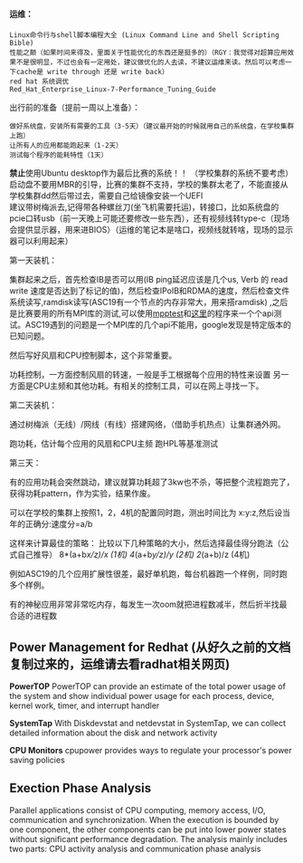 #### 运维：
    Linux命令行与shell脚本编程大全 (Linux Command Line and Shell Scripting Bible)
    性能之颠（如果时间来得及，里面关于性能优化的东西还是挺多的）（RGY：我觉得对超算应用效果不是很明显，不过也会有一定用处，建议做优化的人去读，不建议运维来读。然后可以考虑一下cache是 write through 还是 write back）
    red hat 系统调优
    Red_Hat_Enterprise_Linux-7-Performance_Tuning_Guide
出行前的准备（提前一周以上准备）：
    
    做好系统盘，安装所有需要的工具（3-5天）（建议最开始的时候就用自己的系统盘，在学校集群上跑）
    让所有人的应用都能跑起来（1-2天）
    测试每个程序的能耗特性（1天）

**禁止**使用Ubuntu desktop作为最后比赛的系统！！ （学校集群的系统不要考虑）</br>
启动盘不要用MBR的引导，比赛的集群不支持，学校的集群太老了，不能直接从学校集群dd然后带过去，需要自己给镜像安装一个UEFI</br>
建议带树梅派去,记得带各种螺丝刀(坐飞机需要托运)，转接口，比如系统盘的pcie口转usb（前一天晚上可能还要修改一些东西），还有视频线转type-c（现场会提供显示器，用来进BIOS）（运维的笔记本是啥口，视频线就转啥，现场的显示器可以利用起来）</br>

第一天装机：

集群起来之后，首先检查IB是否可以用(IB ping延迟应该是几个us, Verb 的 read write 速度是否达到了标记的值)，然后检查IPoIB和RDMA的速度，然后检查文件系统读写,ramdisk读写(ASC19有一个节点的内存非常大，用来搭ramdisk) ,之后是比赛要用的所有MPI库的测试,可以使用[mpptest](https://www.mcs.anl.gov/research/projects/mpi/mpptest/)和[这里](https://github.com/wesleykendall/mpitutorial/tree/gh-pages/tutorials)的程序来一个个api测试。ASC19遇到的问题是一个MPI库的几个api不能用，google发现是特定版本的已知问题。

然后写好风扇和CPU控制脚本，这个非常重要。

功耗控制，一方面控制风扇的转速，一般是手工根据每个应用的特性来设置
另一方面是CPU主频和其他功耗。有相关的控制工具，可以在网上寻找一下。

第二天装机：

通过树梅派（无线）/网线（有线）搭建网络，（借助手机热点）让集群通外网。

跑功耗，估计每个应用的风扇和CPU主频
跑HPL等基准测试


第三天：

有的应用功耗会突然跳动，建议就算功耗超了3kw也不杀，等把整个流程跑完了，获得功耗pattern，作为实验，结果作废。

可以在学校的集群上按照1，2，4机的配置同时跑，测出时间比为 x:y:z,然后设当年的正确分:速度分=a/b

这样来计算最佳的策略： 比较以下几种策略的大小，然后选择最佳得分跑法（公式自己推导） 8*(a+b*x/z)/x (1机) 4*(a+b*y/z)/y (2机) 2*(a+b)/z (4机)
   
例如ASC19的几个应用扩展性很差，最好单机跑，每台机器跑一个样例，同时跑多个样例。

有的神秘应用非常非常吃内存，每发生一次oom就把进程数减半，然后折半找最合适的进程数


## Power Management for Redhat (从好久之前的文档复制过来的，运维请去看radhat相关网页)
**PowerTOP**
PowerTOP can provide an estimate of the total power usage of the system and show individual power usage for each process, device, kernel work, timer, and interrupt handler

**SystemTap**
With Diskdevstat and netdevstat in SystemTap, we can collect detailed information about the disk and network activity

**CPU Monitors**
cpupower provides ways to regulate your processor's power saving policies

## Exection Phase Analysis
Parallel applications consist of CPU computing, memory access, I/O, communication and synchronization. When
the execution is bounded by one component, the other components can be put into lower power states without significant performance degradation. The analysis mainly includes two parts: CPU activity analysis and communication phase analysis
